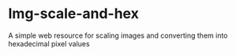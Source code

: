 # Img-scale-and-hex
A simple web resource for scaling images and converting them into hexadecimal pixel values
